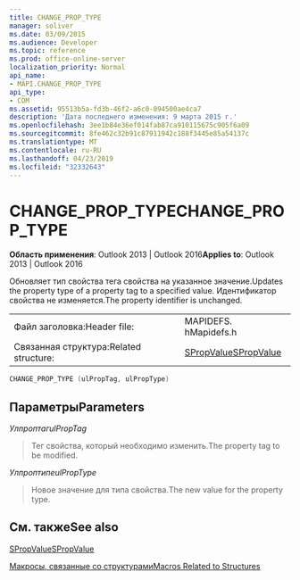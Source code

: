 ```yaml
---
title: CHANGE_PROP_TYPE
manager: soliver
ms.date: 03/09/2015
ms.audience: Developer
ms.topic: reference
ms.prod: office-online-server
localization_priority: Normal
api_name:
- MAPI.CHANGE_PROP_TYPE
api_type:
- COM
ms.assetid: 95513b5a-fd3b-46f2-a6c0-094500ae4ca7
description: 'Дата последнего изменения: 9 марта 2015 г.'
ms.openlocfilehash: 3ee1b84e36ef014fab87ca910115675c905f6a09
ms.sourcegitcommit: 8fe462c32b91c87911942c188f3445e85a54137c
ms.translationtype: MT
ms.contentlocale: ru-RU
ms.lasthandoff: 04/23/2019
ms.locfileid: "32332643"
---
```

# <a name="changeproptype"></a><span data-ttu-id="0b44a-103">CHANGE_PROP_TYPE</span><span class="sxs-lookup"><span data-stu-id="0b44a-103">CHANGE_PROP_TYPE</span></span>

  
  
<span data-ttu-id="0b44a-104">**Область применения**: Outlook 2013 | Outlook 2016</span><span class="sxs-lookup"><span data-stu-id="0b44a-104">**Applies to**: Outlook 2013 | Outlook 2016</span></span> 
  
<span data-ttu-id="0b44a-105">Обновляет тип свойства тега свойства на указанное значение.</span><span class="sxs-lookup"><span data-stu-id="0b44a-105">Updates the property type of a property tag to a specified value.</span></span> <span data-ttu-id="0b44a-106">Идентификатор свойства не изменяется.</span><span class="sxs-lookup"><span data-stu-id="0b44a-106">The property identifier is unchanged.</span></span> 
  
|||
|:-----|:-----|
|<span data-ttu-id="0b44a-107">Файл заголовка:</span><span class="sxs-lookup"><span data-stu-id="0b44a-107">Header file:</span></span>  <br/> |<span data-ttu-id="0b44a-108">MAPIDEFS. h</span><span class="sxs-lookup"><span data-stu-id="0b44a-108">Mapidefs.h</span></span>  <br/> |
|<span data-ttu-id="0b44a-109">Связанная структура:</span><span class="sxs-lookup"><span data-stu-id="0b44a-109">Related structure:</span></span>  <br/> |[<span data-ttu-id="0b44a-110">SPropValue</span><span class="sxs-lookup"><span data-stu-id="0b44a-110">SPropValue</span></span>](spropvalue.md) <br/> |
   
```cpp
CHANGE_PROP_TYPE (ulPropTag, ulPropType)
```

## <a name="parameters"></a><span data-ttu-id="0b44a-111">Параметры</span><span class="sxs-lookup"><span data-stu-id="0b44a-111">Parameters</span></span>

 <span data-ttu-id="0b44a-112">_Улпроптаг_</span><span class="sxs-lookup"><span data-stu-id="0b44a-112">_ulPropTag_</span></span>
  
> <span data-ttu-id="0b44a-113">Тег свойства, который необходимо изменить.</span><span class="sxs-lookup"><span data-stu-id="0b44a-113">The property tag to be modified.</span></span>
    
 <span data-ttu-id="0b44a-114">_Улпроптипе_</span><span class="sxs-lookup"><span data-stu-id="0b44a-114">_ulPropType_</span></span>
  
> <span data-ttu-id="0b44a-115">Новое значение для типа свойства.</span><span class="sxs-lookup"><span data-stu-id="0b44a-115">The new value for the property type.</span></span>
    
## <a name="see-also"></a><span data-ttu-id="0b44a-116">См. также</span><span class="sxs-lookup"><span data-stu-id="0b44a-116">See also</span></span>



[<span data-ttu-id="0b44a-117">SPropValue</span><span class="sxs-lookup"><span data-stu-id="0b44a-117">SPropValue</span></span>](spropvalue.md)


[<span data-ttu-id="0b44a-118">Макросы, связанные со структурами</span><span class="sxs-lookup"><span data-stu-id="0b44a-118">Macros Related to Structures</span></span>](macros-related-to-structures.md)

